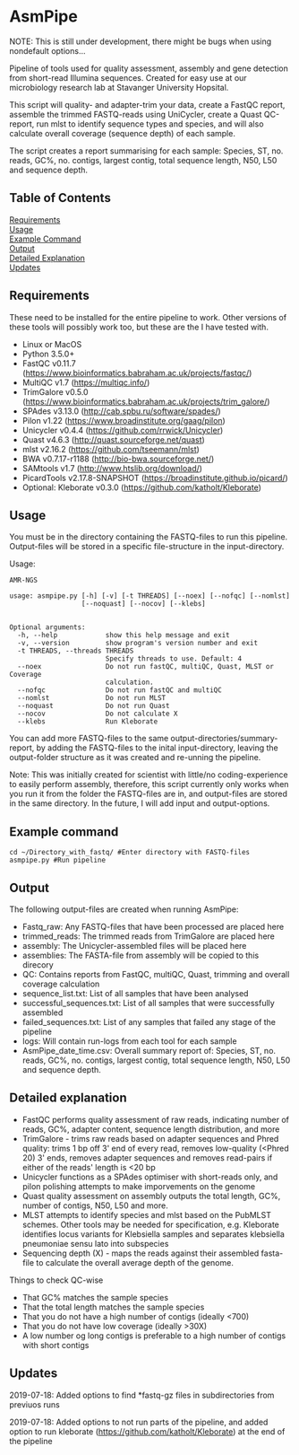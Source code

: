 # AsmPipe

NOTE: This is still under development, there might be bugs when using nondefault options...

Pipeline of tools used for quality assessment, assembly and gene detection from short-read Illumina sequences. Created for easy use at our microbiology research lab at Stavanger University Hopsital.

This script will quality- and adapter-trim your data, create a FastQC report, assemble the trimmed FASTQ-reads using UniCycler, create a Quast QC-report, run mlst to identify sequence types and species, and will also calculate overall coverage (sequence depth) of each sample.

The script creates a report summarising for each sample: Species, ST, no. reads, GC%, no. contigs, largest contig, total sequence length, N50, L50 and sequence depth.

## Table of Contents

[Requirements](#Requirements)  
[Usage](#Usage)  
[Example Command](#Example-command)  
[Output](#Output)  
[Detailed Explanation](#Detailed-explanation)  
[Updates](#Updates)  

## Requirements
These need to be installed for the entire pipeline to work. Other versions of these tools will possibly work too, but these are the I have tested with.

* Linux or MacOS
* Python 3.5.0+
* FastQC v0.11.7 (https://www.bioinformatics.babraham.ac.uk/projects/fastqc/)
* MultiQC v1.7 (https://multiqc.info/)
* TrimGalore v0.5.0 (https://www.bioinformatics.babraham.ac.uk/projects/trim_galore/)
* SPAdes v3.13.0 (http://cab.spbu.ru/software/spades/)
* Pilon v1.22 (https://www.broadinstitute.org/gaag/pilon)
* Unicycler v0.4.4 (https://github.com/rrwick/Unicycler)
* Quast v4.6.3 (http://quast.sourceforge.net/quast)
* mlst v2.16.2 (https://github.com/tseemann/mlst)
* BWA v0.7.17-r1188 (http://bio-bwa.sourceforge.net/)
* SAMtools v1.7 (http://www.htslib.org/download/)
* PicardTools v2.17.8-SNAPSHOT (https://broadinstitute.github.io/picard/)
* Optional: Kleborate v0.3.0 (https://github.com/katholt/Kleborate)


## Usage

You must be in the directory containing the FASTQ-files to run this pipeline. Output-files will be stored in a specific file-structure in the input-directory.

Usage:

```
AMR-NGS

usage: asmpipe.py [-h] [-v] [-t THREADS] [--noex] [--nofqc] [--nomlst]
                  [--noquast] [--nocov] [--klebs]


Optional arguments:
  -h, --help            show this help message and exit
  -v, --version         show program's version number and exit
  -t THREADS, --threads THREADS
                        Specify threads to use. Default: 4
  --noex                Do not run fastQC, multiQC, Quast, MLST or Coverage
                        calculation.
  --nofqc               Do not run fastQC and multiQC
  --nomlst              Do not run MLST
  --noquast             Do not run Quast
  --nocov               Do not calculate X 
  --klebs               Run Kleborate

```

You can add more FASTQ-files to the same output-directories/summary-report, by adding the FASTQ-files to the inital input-directory, leaving the output-folder structure as it was created and re-unning the pipeline.

Note: This was initially created for scientist with little/no coding-experience to easily perform assembly, therefore, this script currently only works when you run it from the folder the FASTQ-files are in, and output-files are stored in the same directory. In the future, I will add input and output-options.
 

## Example command

``` 
cd ~/Directory_with_fastq/ #Enter directory with FASTQ-files
asmpipe.py #Run pipeline
```

## Output

The following output-files are created when running AsmPipe:

* Fastq_raw: Any FASTQ-files that have been processed are placed here
* trimmed_reads: The trimmed reads from TrimGalore are placed here
* assembly: The Unicycler-assembled files will be placed here
* assemblies: The FASTA-file from assembly will be copied to this direcory
* QC: Contains reports from FastQC, multiQC, Quast, trimming and overall coverage calculation
* sequence_list.txt: List of all samples that have been analysed
* successful_sequences.txt: List of all samples that were successfully assembled
* failed_sequences.txt: List of any samples that failed any stage of the pipeline
* logs: Will contain run-logs from each tool for each sample
* AsmPipe_date_time.csv: Overall summary report of: Species, ST, no. reads, GC%, no. contigs, largest contig, total sequence length, N50, L50 and sequence depth.


## Detailed explanation

* FastQC performs quality assessment of raw reads, indicating number of reads, GC%, adapter content, sequence length distribution, and more
* TrimGalore - trims raw reads based on adapter sequences and Phred quality: trims 1 bp off 3' end of every read, removes low-quality (<Phred 20) 3' ends, removes adapter sequences and removes read-pairs if either of the reads' length is <20 bp
* Unicycler functions as a SPAdes optimiser with short-reads only, and pilon polishing attempts to make imporvements on the genome
* Quast quality assessment on assembly outputs the total length, GC%, number of contigs, N50, L50 and more. 
* MLST attempts to identify species and mlst based on the PubMLST schemes. Other tools may be needed for specification, e.g. Kleborate identifies locus variants for Klebsiella samples and separates klebsiella pneumoniae sensu lato into subspecies
* Sequencing depth (X) - maps the reads against their assembled fasta-file to calculate the overall average depth of the genome.

Things to check QC-wise
* That GC% matches the sample species
* That the total length matches the sample species
* That you do not have a high number of contigs (ideally <700)
* That you do not have low coverage (ideally >30X)
* A low number og long contigs is preferable to a high number of contigs with short contigs


## Updates
2019-07-18: Added options to find \*fastq-gz files in subdirectories from previuos runs

2019-07-18: Added options to not run parts of the pipeline, and added option to run kleborate (https://github.com/katholt/Kleborate) at the end of the pipeline
